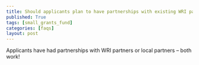 ```yaml
---
title: Should applicants plan to have partnerships with existing WRI partners or can partnerships be with local partners in country (e.g. government forest departments, local NGOs)?
published: True
tags: [small_grants_fund]
categories: [faqs]
layout: post
---
```

<div class="content">
	<p>Applicants have had partnerships with WRI partners or local partners – both work!</p>
</div>